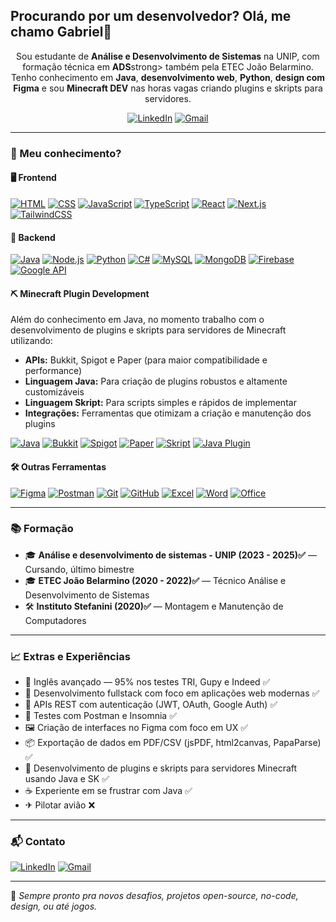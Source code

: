 ## Procurando por um desenvolvedor? Olá, me chamo Gabriel👋

<p align="center">
  Sou estudante de <strong>Análise e Desenvolvimento de Sistemas</strong> na UNIP, com formação técnica em <strong>ADS</strong>strong> também pela ETEC João Belarmino. <br>
  Tenho conhecimento em <strong>Java</strong>, <strong>desenvolvimento web</strong>, <strong>Python</strong>, <strong>design com Figma</strong> e sou <strong>Minecraft DEV</strong> nas horas vagas criando plugins e skripts para servidores.
</p>

<div align="center">
  
  [![LinkedIn](https://img.shields.io/badge/-LinkedIn-0077B5?style=flat&logo=linkedin&logoColor=white)](https://www.linkedin.com/in/gabriel-morais-de-oliveira-72259a359)  [![Gmail](https://img.shields.io/badge/-Email-D14836?style=flat&logo=gmail&logoColor=white)](mailto:gabrielmoraisdeoliveira222@gmail.com)

</div>

---

### 🧠 Meu conhecimento?

#### 🖥️ Frontend
[![HTML](https://img.shields.io/badge/-HTML5-E34F26?style=flat&logo=html5&logoColor=fff)](https://developer.mozilla.org/en-US/docs/Web/HTML)
[![CSS](https://img.shields.io/badge/-CSS3-1572B6?style=flat&logo=css3)](https://developer.mozilla.org/en-US/docs/Web/CSS)
[![JavaScript](https://img.shields.io/badge/-JavaScript-F7DF1E?style=flat&logo=javascript&logoColor=000)](https://developer.mozilla.org/en-US/docs/Web/JavaScript)
[![TypeScript](https://img.shields.io/badge/-TypeScript-3178C6?style=flat&logo=typescript&logoColor=fff)](https://www.typescriptlang.org/)
[![React](https://img.shields.io/badge/-React-20232A?style=flat&logo=react)](https://reactjs.org/)
[![Next.js](https://img.shields.io/badge/-Next.js-000?style=flat&logo=nextdotjs)](https://nextjs.org/)
[![TailwindCSS](https://img.shields.io/badge/-Tailwind-38B2AC?style=flat&logo=tailwindcss)](https://tailwindcss.com/)

#### 🔧 Backend
[![Java](https://img.shields.io/badge/-Java-007396?style=flat&logo=java)](https://www.java.com)
[![Node.js](https://img.shields.io/badge/-Node.js-339933?style=flat&logo=nodedotjs&logoColor=fff)](https://nodejs.org/)
[![Python](https://img.shields.io/badge/-Python-3776AB?style=flat&logo=python&logoColor=fff)](https://www.python.org)
[![C#](https://img.shields.io/badge/-C%23-512BD4?style=flat&logo=csharp&logoColor=fff)](https://docs.microsoft.com/en-us/dotnet/csharp/)
[![MySQL](https://img.shields.io/badge/-MySQL-4479A1?style=flat&logo=mysql)](https://www.mysql.com/)
[![MongoDB](https://img.shields.io/badge/-MongoDB-47A248?style=flat&logo=mongodb)](https://www.mongodb.com/)
[![Firebase](https://img.shields.io/badge/-Firebase-FFCA28?style=flat&logo=firebase&logoColor=000)](https://firebase.google.com/)
[![Google API](https://img.shields.io/badge/-Google%20Auth-4285F4?style=flat&logo=google&logoColor=fff)](https://developers.google.com/identity)


#### ⛏ Minecraft Plugin Development

Além do conhecimento em Java, no momento trabalho com o desenvolvimento de plugins e skripts para servidores de Minecraft utilizando:
- **APIs:** Bukkit, Spigot e Paper (para maior compatibilidade e performance)
- **Linguagem Java:** Para criação de plugins robustos e altamente customizáveis
- **Linguagem Skript:** Para scripts simples e rápidos de implementar
- **Integrações:** Ferramentas que otimizam a criação e manutenção dos plugins

[![Java](https://img.shields.io/badge/-Java-007396?style=flat&logo=java)](https://www.java.com)
[![Bukkit](https://img.shields.io/badge/-Bukkit-ED8B00?style=flat&logoColor=fff)](https://dev.bukkit.org/)
[![Spigot](https://img.shields.io/badge/-Spigot-007ACC?style=flat&logoColor=fff)](https://www.spigotmc.org/wiki/spigot-installation/)
[![Paper](https://img.shields.io/badge/-Paper-FFA500?style=flat&logoColor=fff)](https://papermc.io/)
[![Skript](https://img.shields.io/badge/-Skript-4A90E2?style=flat&logoColor=fff)](https://docs.skriptlang.org/)
[![Java Plugin](https://img.shields.io/badge/-Java%20Plugin-ED8B00?style=flat&logo=java&logoColor=fff)](https://www.java.com)

#### 🛠️ Outras Ferramentas
[![Figma](https://img.shields.io/badge/-Figma-F24E1E?style=flat&logo=figma&logoColor=fff)](https://www.figma.com)
[![Postman](https://img.shields.io/badge/-Postman-FF6C37?style=flat&logo=postman)](https://www.postman.com)
[![Git](https://img.shields.io/badge/-Git-F05032?style=flat&logo=git)](https://git-scm.com)
[![GitHub](https://img.shields.io/badge/-GitHub-181717?style=flat&logo=github)](https://github.com)
[![Excel](https://img.shields.io/badge/-Excel-217346?style=flat&logo=microsoft-excel)](https://www.microsoft.com/en-us/microsoft-365/excel)
[![Word](https://img.shields.io/badge/-Word-2B579A?style=flat&logo=microsoft-word&logoColor=fff)](https://www.microsoft.com/en-us/microsoft-365/word)
[![Office](https://img.shields.io/badge/-Office-D83B01?style=flat&logo=microsoft-office&logoColor=fff)](https://www.microsoft.com/en-us/microsoft-365)

---

### 📚 Formação

- 🎓 **Análise e desenvolvimento de sistemas - UNIP (2023 - 2025)✅** — Cursando, último bimestre  
- 🎓 **ETEC João Belarmino (2020 - 2022)✅** — Técnico Análise e Desenvolvimento de Sistemas  
- 🛠️ **Instituto Stefanini (2020)✅** — Montagem e Manutenção de Computadores  

---

### 📈 Extras e Experiências

- 🧠 Inglês avançado — 95% nos testes TRI, Gupy e Indeed ✅  
- 📱 Desenvolvimento fullstack com foco em aplicações web modernas ✅  
- 🔐 APIs REST com autenticação (JWT, OAuth, Google Auth) ✅  
- 🧪 Testes com Postman e Insomnia ✅  
- 🖼️ Criação de interfaces no Figma com foco em UX ✅  
- 📦 Exportação de dados em PDF/CSV (jsPDF, html2canvas, PapaParse) ✅  
- 🧱 Desenvolvimento de plugins e skripts para servidores Minecraft usando Java e SK ✅  
- ☕️ Experiente em se frustrar com Java ✅  
- ✈ Pilotar avião ❌  

---

### 📬 Contato

[![LinkedIn](https://img.shields.io/badge/-LinkedIn-0077B5?style=flat&logo=linkedin&logoColor=white)](https://www.linkedin.com/in/gabriel-morais-de-oliveira-72259a359)  [![Gmail](https://img.shields.io/badge/-Email-D14836?style=flat&logo=gmail&logoColor=white)](mailto:gabrielmoraisdeoliveira222@gmail.com)

---

🔗 *Sempre pronto pra novos desafios, projetos open-source, no-code, design, ou até jogos.*
